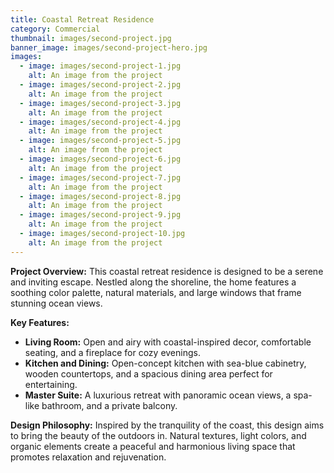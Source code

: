 ```yaml
---
title: Coastal Retreat Residence
category: Commercial
thumbnail: images/second-project.jpg
banner_image: images/second-project-hero.jpg
images:
  - image: images/second-project-1.jpg
    alt: An image from the project
  - image: images/second-project-2.jpg
    alt: An image from the project
  - image: images/second-project-3.jpg
    alt: An image from the project
  - image: images/second-project-4.jpg
    alt: An image from the project
  - image: images/second-project-5.jpg
    alt: An image from the project
  - image: images/second-project-6.jpg
    alt: An image from the project
  - image: images/second-project-7.jpg
    alt: An image from the project
  - image: images/second-project-8.jpg
    alt: An image from the project
  - image: images/second-project-9.jpg
    alt: An image from the project
  - image: images/second-project-10.jpg
    alt: An image from the project
---
```


**Project Overview:**
This coastal retreat residence is designed to be a serene and inviting escape. Nestled along the shoreline, the home features a soothing color palette, natural materials, and large windows that frame stunning ocean views.

**Key Features:**

- **Living Room:** Open and airy with coastal-inspired decor, comfortable seating, and a fireplace for cozy evenings.
- **Kitchen and Dining:** Open-concept kitchen with sea-blue cabinetry, wooden countertops, and a spacious dining area perfect for entertaining.
- **Master Suite:** A luxurious retreat with panoramic ocean views, a spa-like bathroom, and a private balcony.

**Design Philosophy:**
Inspired by the tranquility of the coast, this design aims to bring the beauty of the outdoors in. Natural textures, light colors, and organic elements create a peaceful and harmonious living space that promotes relaxation and rejuvenation.
